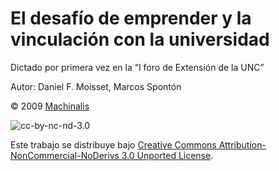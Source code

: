 # El desafío de emprender y la vinculación con la universidad

Dictado por primera vez en la “I foro de Extensión de la UNC”

Autor: Daniel F. Moisset, Marcos Spontón

© 2009 [Machinalis](http://www.machinalis.com)

![cc-by-nc-nd-3.0](http://i.creativecommons.org/l/by-nc-nd/3.0/80x15.png)

Este trabajo se distribuye bajo [Creative Commons Attribution-NonCommercial-NoDerivs 3.0 Unported License](http://creativecommons.org/licenses/by-nc-nd/3.0/).
